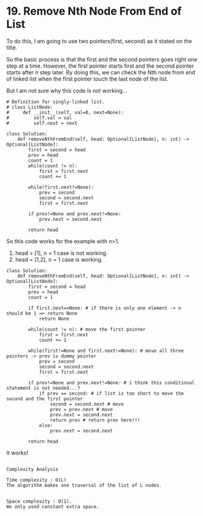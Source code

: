 # 19. Remove Nth Node From End of List

To do this, I am going to use two pointers(first, second) as it stated on the title.

So the basic process is that the first and the second pointers goes right one step at a time.
However, the first pointer starts first and the second pointer starts after n step later.
By doing this, we can check the Nth node from end of linked list when the first pointer touch the last node of the list.

But I am not sure why this code is not working...

```
# Definition for singly-linked list.
# class ListNode:
#     def __init__(self, val=0, next=None):
#         self.val = val
#         self.next = next

class Solution:
    def removeNthFromEnd(self, head: Optional[ListNode], n: int) -> Optional[ListNode]:
        first = second = head
        prev = head
        count = 1
        while(count != n):
            first = first.next
            count += 1

        while(first.next!=None):
            prev = second
            second = second.next
            first = first.next

        if prev!=None and prev.next!=None:
            prev.next = second.next

        return head
```
So this code works for the example with n>1.

1) head = [1], n = 1 case is not working.
2) head = [1,2], n = 1 case is working.

```
class Solution:
    def removeNthFromEnd(self, head: Optional[ListNode], n: int) -> Optional[ListNode]:
        first = second = head
        prev = head
        count = 1

        if first.next==None: # if there is only one element -> n should be 1 => return None
            return None

        while(count != n): # move the first pointer
            first = first.next
            count += 1

        while(first!=None and first.next!=None): # move all three pointers -> prev is dummy pointer
            prev = second
            second = second.next
            first = first.next

        if prev!=None and prev.next!=None: # i think this conditinoal statement is not needed...?
            if prev == second: # if list is too short to move the second and the first pointer
                second = second.next # move
                prev = prev.next # move
                prev.next = second.next
                return prev # return prev here!!!
            else:
                prev.next = second.next

        return head

```

It works!

```

Complexity Analysis

Time complexity : O(L)
The algorithm makes one traversal of the list of L nodes.


Space complexity : O(1).
We only used constant extra space.

```
